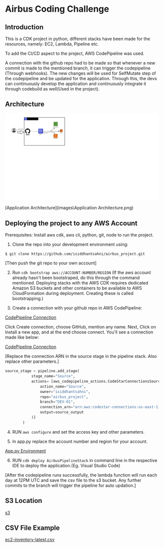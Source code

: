 
# Airbus Coding Challenge

## Introduction

This is a CDK project in python, different stacks have been made for the resources, namely: EC2, Lambda, Pipeline etc.

To add the CI/CD aspect to the project, AWS CodePipeline was used. 

A connection with the github repo had to be made so that whenever a new commit is made to the mentioned branch, it can trigger the codepipeline (Through webhooks). The new changes will be used for SelfMutate step of the codepipeline and be updated for the application. Through this, the devs can continuously develop the application and continuously integrate it through codebuild as well(Used in the project).

## Architecture

![CodePipeline Project Arch](images\Codepipeline.png)

[Application Architecture](images\Application Architecture.png)

## Deploying the project to any AWS Account

Prerequisites:
Install aws cdk, aws cli, python, git, node to run the project.

1. Clone the repo into your development environment using:
```
$ git clone https://github.com/isiddhantsahni/airbus_project.git
```
[Then push the git repo to your own account]

2. Run ```cdk bootstrap aws://ACCOUNT-NUMBER/REGION``` (If the aws account already hasn't been bootstraped, do this through the command mentioned. Deploying stacks with the AWS CDK requires dedicated Amazon S3 buckets and other containers to be available to AWS CloudFormation during deployment. Creating these is called bootstrapping.)

3. Create a connection with your github repo in AWS CodePipeline:

[CodePipeline Connection](images\Connection.PNG)

Click Create connection, choose GitHub, mention any name. Next, Click on Install a new app, and at the end choose connect. You'll see a connection made like below:

[CodePipeline Connection](images\Connection1.PNG)

[Replace the connection ARN in the source stage in the pipeline stack. Also replace other parameters.]

```python
source_stage = pipeline.add_stage(
            stage_name="Source",
            actions= [aws_codepipeline_actions.CodeStarConnectionsSourceAction(
                action_name="Source",
                owner="isiddhantsahni",
                repo="airbus_project",
                branch="DEV-01",
                connection_arn="arn:aws:codestar-connections:us-east-1:",
                output=source_output
            )]
        )
```

4. RUN ```aws configure``` and set the access key and other parameters.

5. In app.py replace the account number and region for your account.

[App.py Environment](images\environment.PNG)

6. RUN ```cdk deploy AirbusPipelineStack``` in command line in the respective IDE to deploy the application.(Eg. Visual Studio Code)

[After the codepipeline runs successfully, the lambda function will run each day at 12PM UTC and save the csv file to the s3 bucket. Any further commits to the branch will trigger the pipeline for auto updation.]

## S3 Location
[s3](images\s3.PNG)


## CSV File Example
[ec2-inventory-latest.csv](images\csv.PNG)
